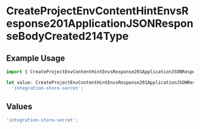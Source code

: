 # CreateProjectEnvContentHintEnvsResponse201ApplicationJSONResponseBodyCreated214Type

## Example Usage

```typescript
import { CreateProjectEnvContentHintEnvsResponse201ApplicationJSONResponseBodyCreated214Type } from '@vercel/client/models/operations';

let value: CreateProjectEnvContentHintEnvsResponse201ApplicationJSONResponseBodyCreated214Type =
  'integration-store-secret';
```

## Values

```typescript
'integration-store-secret';
```
